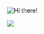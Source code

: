 ![Hi there!](https://sdk.bitmoji.com/render/panel/20086107-100025018093_7-s5-v1.png?transparent=1&palette=3&scale=0)

![](https://komarev.com/ghpvc/?username=samet-byte&color=green)


<!--
### Hi there 👋

**samet-byte/samet-byte** is a ✨ _special_ ✨ repository because its `README.md` (this file) appears on your GitHub profile.

Here are some ideas to get you started:

- 🔭 I’m currently working on ...
- 🌱 I’m currently learning ...
- 👯 I’m looking to collaborate on ...
- 🤔 I’m looking for help with ...
- 💬 Ask me about ...
- 📫 How to reach me: ...
- 😄 Pronouns: ...
- ⚡ Fun fact: ...
-->
